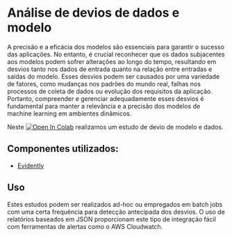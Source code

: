 # Análise de devios de dados e modelo

A precisão e a eficácia dos modelos são essenciais para garantir o sucesso das aplicações. No entanto, é crucial reconhecer que os dados subjacentes aos modelos podem sofrer alterações ao longo do tempo, resultando em desvios tanto nos dados de entrada quanto na relação entre entradas e saídas do modelo. Esses desvios podem ser causados por uma variedade de fatores, como mudanças nos padrões do mundo real, falhas nos processos de coleta de dados ou evolução dos requisitos da aplicação. Portanto, compreender e gerenciar adequadamente esses desvios é fundamental para manter a relevância e a precisão dos modelos de machine learning em ambientes dinâmicos.

Neste [![Open In Colab](https://colab.research.google.com/assets/colab-badge.svg)](https://colab.research.google.com/github/michelpf/fiap-ds-mlops-laptop-pricing-model-drift/blob/main/model_drift.ipynb) 
 realizamos um estudo de devio de modelo e dados.

## Componentes utilizados:

* [Evidently](https://www.evidentlyai.com/)

## Uso

Estes estudos podem ser realizados ad-hoc ou empregados em batch jobs com uma certa frequência para detecção antecipada dos desvios. O uso de relatórios baseados em JSON proporcionam este tipo de integração fácil com ferramentas de alertas como o AWS Cloudwatch.